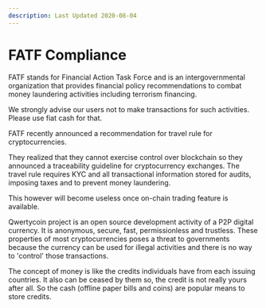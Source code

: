 ```yaml
---
description: Last Updated 2020-08-04
---
```


# FATF Compliance

FATF stands for Financial Action Task Force and is an intergovernmental organization that provides financial policy recommendations to combat money laundering activities including terrorism financing.

We strongly advise our users not to make transactions for such activities. Please use fiat cash for that.

FATF recently announced a recommendation for travel rule for cryptocurrencies.

They realized that they cannot exercise control over blockchain so they announced a traceability guideline for cryptocurrency exchanges. The travel rule requires KYC and all transactional information stored for audits, imposing taxes and to prevent money laundering.

This however will become useless once on-chain trading feature is available.

Qwertycoin project is an open source development activity of a P2P digital currency. It is anonymous, secure, fast, permissionless and trustless. These properties of most cryptocurrencies poses a threat to governments because the currency can be used for illegal activities and there is no way to 'control' those transactions.

The concept of money is like the credits individuals have from each issuing countries. It also can be ceased by them so, the credit is not really yours after all. So the cash \(offline paper bills and coins\) are popular means to store credits.




